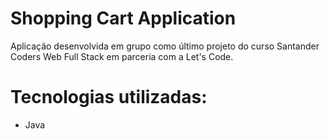 # Shopping Cart Application
Aplicação desenvolvida em grupo como último projeto do curso Santander Coders Web Full Stack em parceria com a Let's Code.

<h1>Tecnologias utilizadas:</h1>
<ul>
<li>Java</li>
</ul>

<div align="center">
  <object src="https://drive.google.com/u/0/uc?id=1BXTgs1-p3txHaIyLOPjgeXaSJ8Y3B9vH&export=download" width="100%" height="100%"/>
</div>
